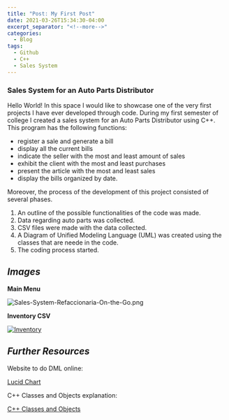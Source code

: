 ```yaml
---
title: "Post: My First Post"
date: 2021-03-26T15:34:30-04:00
excerpt_separator: "<!--more-->"
categories:
  - Blog
tags:
  - Github
  - C++
  - Sales System
---
```


### **Sales System for an Auto Parts Distributor**

Hello World!
In this space I would like to showcase one of the very first projects I have ever developed through code. During my first semester of college I created a sales system for an Auto Parts Distributor using C++. This program has the following functions:
- register a sale and generate a bill
- display all the current bills
- indicate the seller with the most and least amount of sales
- exhibit the client with the most and least purchases
- present the article with the most and least sales
- display the bills organized by date.

Moreover, the process of the development of this project consisted of several phases.
1. An outline of the possible functionalities of the code was made.
2. Data regarding auto parts was collected.
3. CSV files were made with the data collected.
4. A Diagram of Unified Modeling Language (UML) was created using the classes that are neede in the code.
5. The coding process started.

## _**Images**_

**Main Menu**

![Sales-System-Refaccionaria-On-the-Go.png](https://i.postimg.cc/W30tnKqt/Sales-System-Refaccionaria-On-the-Go.png)


**Inventory CSV**

[![Inventory](https://i.postimg.cc/MK2NNLMq/Captura-de-pantalla-3580.png)](https://postimg.cc/PNyS82QR)


## _**Further Resources**_

Website to do DML online:

[Lucid Chart](https://lucid.app/documents#/dashboard)


C++ Classes and Objects explanation:


[C++ Classes and Objects](https://www.w3schools.com/cpp/cpp_classes.asp)
